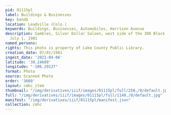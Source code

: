 ```yaml
---
pid: 01115pl
label: Buildings & Businesses
key: bandb
location: Leadville (Colo.)
keywords: Buildings, Businesses, Automobiles, Harrison Avenue
description: Gambles, Silver Dollar Saloon, west side of the 300 Block Harrison Avenue,
  July 1, 1981
named_persons: 
rights: This photo is property of Lake County Public Library.
creation_date: 07/01/1981
ingest_date: '2021-04-06'
latitude: '39.24689'
longitude: "-106.29137"
format: Photo
source: Scanned Photo
order: '3660'
layout: cmhc_item
thumbnail: "/img/derivatives/iiif/images/01115pl/full/250,/0/default.jpg"
full: "/img/derivatives/iiif/images/01115pl/full/1140,/0/default.jpg"
manifest: "/img/derivatives/iiif/01115pl/manifest.json"
collection: cmhc
---
```


